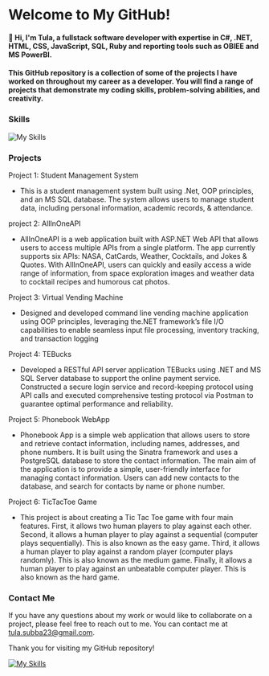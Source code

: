 # Welcome to My GitHub!
#### 👋 Hi, I'm Tula, a fullstack software developer with expertise in C#, .NET, HTML, CSS, JavaScript, SQL, Ruby and reporting tools such as OBIEE and MS PowerBI.

#### This GitHub repository is a collection of some of the projects I have worked on throughout my career as a developer. You will find a range of projects that demonstrate my coding skills, problem-solving abilities, and creativity.
### Skills
![My Skills](https://skillicons.dev/icons?i=cs,dotnet,visualstudio,vscode,gitlab,html,css,bootstrap,vue,js,java,ruby,postgres,postman,github)
### Projects
Project 1: Student Management System
* This is a student management system built using .Net, OOP principles, and an MS SQL database. The system allows users to manage student data, including personal information, academic records, & attendance.

project 2: AllInOneAPI
* AllInOneAPI is a web application built with ASP.NET Web API that allows users to access multiple APIs from a single platform. The app currently supports six APIs: NASA, CatCards, Weather, Cocktails, and Jokes & Quotes. With AllInOneAPI, users can quickly and easily access a wide range of information, from space exploration images and weather data to cocktail recipes and humorous cat photos.
 
Project 3: Virtual Vending Machine
* Designed and developed command line vending machine application using OOP principles, leveraging the.NET framework’s file I/O capabilities to enable seamless input file processing, inventory tracking, and transaction logging

Project 4: TEBucks
* Developed a RESTful API server application TEBucks using .NET and MS SQL Server database to support the online payment service. Constructed a secure login service and record-keeping protocol using API calls and executed comprehensive testing protocol via Postman to guarantee optimal performance and reliability.

Project 5: Phonebook WebApp
* Phonebook App is a simple web application that allows users to store and retrieve contact information, including names, addresses, and phone numbers. It is built using the Sinatra framework and uses a PostgreSQL database to store the contact information. The main aim of the application is to provide a simple, user-friendly interface for managing contact information. Users can add new contacts to the database, and search for contacts by name or phone number.

Project 6: TicTacToe Game
* This project is about creating a Tic Tac Toe game with four main features. First, it allows two human players to play against each other. Second, it allows a human player to play against a sequential (computer plays sequentially). This is also known as the easy game. Third, it allows a human player to play against a random player (computer plays randomly). This is also known as the medium game. Finally, it allows a human player to play against an unbeatable computer player. This is also known as the hard game.
### Contact Me
If you have any questions about my work or would like to collaborate on a project, please feel free to reach out to me. You can contact me at tula.subba23@gmail.com.

Thank you for visiting my GitHub repository!

[![My Skills](https://skillicons.dev/icons?i=linkedin)](https://www.linkedin.com/in/tulasubba/)
